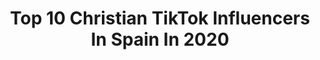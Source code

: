 ---
title: Top 10 Christian TikTok Influencers In Spain In 2020
description: >-
  Find top christian TikTok influencers in Spain in 2020. Most popular hashtags: #fyp #parati #foryou #viral.
platform: TikTok
hits: 35
text_top: Identify the best TikTok accounts on inBeat.
text_bottom: Our database holds 35 TikTok influencers like this in Spain for you to work with.
profiles:
  - username: "er_christian_"
    fullname: >-
      er_christian_
    bio: >-
      Una be le robe a Diego Villalba @er_christian_ en insta 🔪👌🏻
    location: "Spain"
    followers: 151900
    engagement: 1067
    commentsToLikes: 0.006228
    id: ckbb7o5i1xpau0j23ijtqcdla
    verified: false
    hashtags: "#halloween, #halloween2020, #mangrego, #ermangrego"
  - username: "lov3boyyy666"
    fullname: >-
      𝙖𝙡𝙗𝙚𝙧𝙩 ™️
    bio: >-
      he/she/they not even a boy but we lov3 and we 666 barcelona :))
    location: "Spain"
    followers: 14400
    engagement: 2201
    commentsToLikes: 0.020299
    id: ck81qxgr0kpul0j78aajj42c7
    verified: false
    hashtags: "#parati, #indie, #lgbt, #gaytiktok"
  - username: "christianmxral"
    fullname: >-
      Christian Maral
    bio: >-
      k-poper :3 army💜
    location: "Spain"
    followers: 156777
    engagement: 3102
    commentsToLikes: 0.023328
    id: cka0q60xmbe8h0i788ozaklu1
    verified: false
    hashtags: "#bangbangcon, #bts, #btsxarmy, #korea"
  - username: "merymerybcn"
    fullname: >-
      Mery
    bio: >-
      ....la llave de la locura ... liberación...caras...sonrisas🤪🤣💜
    location: "Spain"
    followers: 16200
    engagement: 2031
    commentsToLikes: 0.229590
    id: ckbr9ob7ro8lj0j230q3w1cne
    verified: false
    hashtags: "#merymerycaras, #amigosderaza, #halloweenmakeup, #tikblacktokers"
  - username: "chicogamerryt"
    fullname: >-
      ChicoGamerr
    bio: >-
      ————————↑ ↑— +700.000 en Youtube insta: @ChicoGameerr_ Tomate la vida con humor!
    location: "Spain"
    followers: 465900
    engagement: 1727
    commentsToLikes: 0.012516
    id: ckbky5ym6u8qc0j23r4necpml
    verified: false
    hashtags: "#septiembre, #espa, #reto, #colecciondevideojuegos"
  - username: "carolinafernandez46"
    fullname: >-
      Carolina Fernandez H
    bio: >-
      👩‍❤️‍💋‍👨nueva cuenta @carol_crispy23 papas de paula👨‍👩‍👧15/05/20👶
    location: "Spain"
    followers: 80900
    engagement: 663
    commentsToLikes: 0.019861
    id: ckai83ez32snd0i78z1d3633t
    verified: false
    hashtags: "#risastiktok, #bailes, #miamor, #bebes"
  - username: "supermercados_eljamon"
    fullname: >-
      Super El Jamón
    bio: >-
      Empresa 100% andaluza con + de 200 supermercados. ¡Aquí venimos a divertirnos!
    location: "Spain"
    followers: 5416
    engagement: 710
    commentsToLikes: 0.007376
    id: ckb9nwdslhsux0j23361hdr08
    verified: false
    hashtags: "#fun, #influencer, #amodeo, #challenge"
  - username: "cris_marvel"
    fullname: >-
      Christian antelo
    bio: >-
      Murcia-España 🇪🇸 Entra al enlace y vota por mi ✅ ↘️ ⬇️ ↙️
    location: "Spain"
    followers: 226500
    engagement: 1213
    commentsToLikes: 0.016817
    id: ckcpb0a5pf0um0j233yjkz6eq
    verified: false
    hashtags: "#caida, #xyzbca, #comedia, #parati"
  - username: "chkeats"
    fullname: >-
      Christian Keats
    bio: >-
      Quédate ahí. Justo ahí. chkeatsmm@gmail.com 📩 🙋🏽‍♂️ Madrid📍🚀
    location: "Spain"
    followers: 227000
    engagement: 841
    commentsToLikes: 0.022599
    id: ckc3740edvzps0j23jhnwsiae
    verified: false
    hashtags: "#parati, #viral, #foryou, #september"
  - username: "christinemateii"
    fullname: >-
      Christine 🍒
    bio: >-
      Follow 4 fun 🦋 Instagram: christinematei Descuento 15% Shein: christinees15
    location: "Spain"
    followers: 41300
    engagement: 1564
    commentsToLikes: 0.023476
    id: ckbqc5acay6o80j23tlffklpl
    verified: false
    hashtags: "#shein, #romwebesties, #loveromwe, #fyp"
---